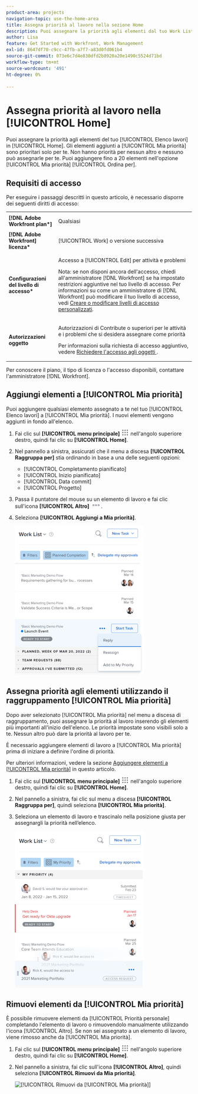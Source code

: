 ```yaml
---
product-area: projects
navigation-topic: use-the-home-area
title: Assegna priorità al lavoro nella sezione Home
description: Puoi assegnare la priorità agli elementi dal tuo Work List (Elenco di lavoro) nella Home. Gli elementi che aggiungi a Mia priorità sono prioritari solo per te. Non hanno priorità per nessun altro e nessuno può assegnarle per te. È possibile aggiungere fino a 20 elementi nell'opzione Ordinamento per [!UICONTROL Priorità personale].
author: Lisa
feature: Get Started with Workfront, Work Management
exl-id: 8647df70-c9cc-47fb-a7f7-a83d0fd061b4
source-git-commit: 073e6c7d4e830dfd2b8920a20e1490c5524d71bd
workflow-type: tm+mt
source-wordcount: '491'
ht-degree: 0%

---
```


# Assegna priorità al lavoro nella [!UICONTROL Home]

Puoi assegnare la priorità agli elementi del tuo [!UICONTROL Elenco lavori] in [!UICONTROL Home]. Gli elementi aggiunti a [!UICONTROL Mia priorità] sono prioritari solo per te. Non hanno priorità per nessun altro e nessuno può assegnarle per te. Puoi aggiungere fino a 20 elementi nell&#39;opzione [!UICONTROL Mia priorità] [!UICONTROL Ordina per].

## Requisiti di accesso

Per eseguire i passaggi descritti in questo articolo, è necessario disporre dei seguenti diritti di accesso:

<table style="table-layout:auto"> 
 <col> 
 </col> 
 <col> 
 </col> 
 <tbody> 
  <tr> 
   <td role="rowheader"><strong>[!DNL Adobe Workfront plan*]</strong></td> 
   <td> <p>Qualsiasi</p> </td> 
  </tr> 
  <tr> 
   <td role="rowheader"><strong>[!DNL Adobe Workfront] licenza*</strong></td> 
   <td> <p>[!UICONTROL Work] o versione successiva</p> </td> 
  </tr> 
  <tr> 
   <td role="rowheader"><strong>Configurazioni del livello di accesso*</strong></td> 
   <td> <p>Accesso a [!UICONTROL Edit] per attività e problemi</p> <p>Nota: se non disponi ancora dell'accesso, chiedi all'amministratore [!DNL Workfront] se ha impostato restrizioni aggiuntive nel tuo livello di accesso. Per informazioni su come un amministratore di [!DNL Workfront] può modificare il tuo livello di accesso, vedi <a href="../../../administration-and-setup/add-users/configure-and-grant-access/create-modify-access-levels.md" class="MCXref xref">Creare o modificare livelli di accesso personalizzati</a>.</p> </td> 
  </tr> 
  <tr> 
   <td role="rowheader"><strong>Autorizzazioni oggetto</strong></td> 
   <td> <p>Autorizzazioni di Contribute o superiori per le attività e i problemi che si desidera assegnare come priorità</p> <p>Per informazioni sulla richiesta di accesso aggiuntivo, vedere <a href="../../../workfront-basics/grant-and-request-access-to-objects/request-access.md" class="MCXref xref">Richiedere l'accesso agli oggetti </a>.</p> </td> 
  </tr> 
 </tbody> 
</table>

Per conoscere il piano, il tipo di licenza o l&#39;accesso disponibili, contattare l&#39;amministratore [!DNL Workfront].

## Aggiungi elementi a [!UICONTROL Mia priorità]

Puoi aggiungere qualsiasi elemento assegnato a te nel tuo [!UICONTROL Elenco lavori] a [!UICONTROL Mia priorità]. I nuovi elementi vengono aggiunti in fondo all&#39;elenco.

1. Fai clic sul **[!UICONTROL menu principale]** ![](assets/main-menu-icon.png) nell&#39;angolo superiore destro, quindi fai clic su **[!UICONTROL Home]**.
1. Nel pannello a sinistra, assicurati che il menu a discesa **[!UICONTROL Raggruppa per]** stia ordinando in base a una delle seguenti opzioni:

   * [!UICONTROL Completamento pianificato]
   * [!UICONTROL Inizio pianificato]
   * [!UICONTROL Data commit]
   * [!UICONTROL Progetto]

1. Passa il puntatore del mouse su un elemento di lavoro e fai clic sull&#39;icona **[!UICONTROL Altro]** ![](assets/more-icon.png).

1. Seleziona **[!UICONTROL Aggiungi a Mia priorità]**.

   ![](assets/getting-started-my-priority-group-by-drop-down-nwe-350x405.png)

## Assegna priorità agli elementi utilizzando il raggruppamento [!UICONTROL Mia priorità]

Dopo aver selezionato [!UICONTROL Mia priorità] nel menu a discesa di raggruppamento, puoi assegnare la priorità al lavoro inserendo gli elementi più importanti all&#39;inizio dell&#39;elenco. Le priorità impostate sono visibili solo a te. Nessun altro può dare la priorità al lavoro per te.

È necessario aggiungere elementi di lavoro a [!UICONTROL Mia priorità] prima di iniziare a definire l&#39;ordine di priorità.

Per ulteriori informazioni, vedere la sezione [Aggiungere elementi a [!UICONTROL Mia priorità]](#add-items-to-my-priority) in questo articolo.

1. Fai clic sul **[!UICONTROL menu principale]** ![](assets/main-menu-icon.png) nell&#39;angolo superiore destro, quindi fai clic su **[!UICONTROL Home]**.
1. Nel pannello a sinistra, fai clic sul menu a discesa **[!UICONTROL Raggruppa per]**, quindi seleziona **[!UICONTROL Mia priorità]**.

1. Seleziona un elemento di lavoro e trascinalo nella posizione giusta per assegnargli la priorità nell’elenco.

   ![](assets/drag-drop-my-priority-with-group-by-menu-nwe-350x426.png)

## Rimuovi elementi da [!UICONTROL Mia priorità]

È possibile rimuovere elementi da [!UICONTROL Priorità personale] completando l&#39;elemento di lavoro o rimuovendolo manualmente utilizzando l&#39;icona [!UICONTROL Altro]. Se non sei assegnato a un elemento di lavoro, viene rimosso anche da [!UICONTROL Mia priorità].

1. Fai clic sul **[!UICONTROL menu principale]** ![](assets/main-menu-icon.png) nell&#39;angolo superiore destro, quindi fai clic su **[!UICONTROL Home]**.
1. Nel pannello a sinistra, fai clic sull&#39;icona **[!UICONTROL Altro]**, quindi seleziona **[!UICONTROL Rimuovi da Mia priorità]**.

   ![[!UICONTROL Rimuovi da [!UICONTROL Mia priorità]]](assets/getting-started-remove-from-priority-nwe-350x395.png)
